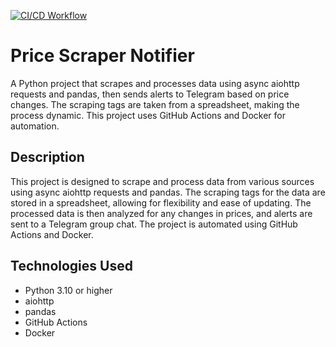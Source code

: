 [![CI/CD Workflow](https://github.com/sfs-projects/scrape/actions/workflows/deploy-docker.yaml/badge.svg)](https://github.com/sfs-projects/scrape/actions/workflows/deploy-docker.yaml)

# Price Scraper Notifier
A Python project that scrapes and processes data using async aiohttp requests and pandas, then sends alerts to Telegram based on price changes. The scraping tags are taken from a spreadsheet, making the process dynamic. This project uses GitHub Actions and Docker for automation.

## Description
This project is designed to scrape and process data from various sources using async aiohttp requests and pandas. The scraping tags for the data are stored in a spreadsheet, allowing for flexibility and ease of updating. The processed data is then analyzed for any changes in prices, and alerts are sent to a Telegram group chat. The project is automated using GitHub Actions and Docker.

## Technologies Used
- Python 3.10 or higher
- aiohttp
- pandas
- GitHub Actions
- Docker
